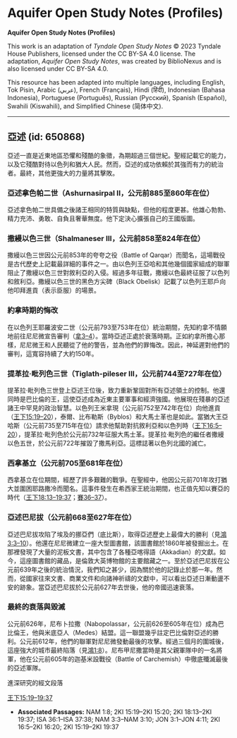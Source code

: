 # Aquifer Open Study Notes (Profiles)

**Aquifer Open Study Notes (Profiles)**

This work is an adaptation of *Tyndale Open Study Notes* © 2023 Tyndale House Publishers, licensed under the CC BY\-SA 4\.0 license. The adaptation, *Aquifer Open Study Notes*, was created by BiblioNexus and is also licensed under CC BY\-SA 4\.0\.

This resource has been adapted into multiple languages, including English, Tok Pisin, Arabic (عربي), French (Français), Hindi (हिंदी), Indonesian (Bahasa Indonesia), Portuguese (Português), Russian (Русский), Spanish (Español), Swahili (Kiswahili), and Simplified Chinese (简体中文).



--------------------------------

## 亞述 (id: 650868)

亞述一直是近東地區恐懼和殘酷的象徵，為期超過三個世紀。聖經記載它的能力，以及它殘酷對待以色列和猶大人民。然而，亞述的成功依賴於其強而有力的統治者。最終，其他更強大的力量將其擊敗。

### 亞述拿色帕二世（Ashurnasirpal II，公元前885至860年在位）

亞述拿色帕二世具備之後諸王相同的特質與缺點，但他的程度更甚。他雄心勃勃、精力充沛、勇敢、自負且奢華無度。他下定決心擴張自己的王國版圖。

### 撒縵以色三世（Shalmaneser III，公元前858至824年在位）

撒縵以色三世因公元前853年的夸夸之役（Battle of Qarqar）而聞名，這場戰役是古代歷史上記載最詳細的事件之一。由以色列王亞哈和其他幾個國家組成的聯軍阻止了撒縵以色三世對敘利亞的入侵。經過多年征戰，撒縵以色最終征服了以色列和敘利亞。撒縵以色三世的黑色方尖碑（Black Obelisk）記載了以色列王耶戶向他叩拜進貢（表示臣服）的場景。

### 約拿時期的悔改

在以色列王耶羅波安二世（公元前793至753年在位）統治期間，先知約拿不情願地前往尼尼微宣告審判（[拿3–4](https://ref.ly/Jonah3:1-Jonah4:11)）。當時亞述正處於衰落時期。正如約拿所擔心那樣，尼尼微王和人民聽從了他的警告，並為他們的罪悔改。因此，神延遲對他們的審判，這寬容持續了大約150年。

### 提革拉·毗列色三世（Tiglath\-pileser III，公元前744至727年在位）

提革拉·毗列色三世登上亞述王位後，致力重新鞏固對所有亞述領土的控制。他還同時是巴比倫的王，這使亞述成為近東主要軍事和經濟強國。他展現在殘暴的亞述諸王中罕見的政治智慧。以色列王米拿現（公元前752至742年在位）向他進貢（[王下15:19–20](https://ref.ly/2Kgs15:19-2Kgs15:20)），泰爾、比布勒斯（Byblos）和大馬士革也是如此。當猶大王亞哈斯（公元前735至715年在位）請求他幫助對抗敘利亞和以色列時（[王下16:5–20](https://ref.ly/2Kgs16:5-2Kgs16:20)），提革拉‧毗列色於公元前732年征服大馬士革。提革拉·毗列色的繼任者撒縵以色五世，於公元前722年摧毀了撒馬利亞。這標誌著以色列北國的滅亡。

### 西拿基立（公元前705至681年在位）

西拿基立在位期間，經歷了許多艱難的戰爭。在聖經中，他因公元前701年攻打猶大並圍困耶路撒冷而聞名。這事件發生在希西家王統治期間，也正值先知以賽亞的時代（[王下18:13–19:37](https://ref.ly/2Kgs18:13-2Kgs19:37)；[賽36–37](https://ref.ly/Isa36:1-Isa37:38)）。

### 亞述巴尼拔（公元前668至627年在位）

亞述巴尼拔攻陷了埃及的挪亞們（底比斯），取得亞述歷史上最偉大的勝利（見[鴻3:3–10](https://ref.ly/Nah3:3-Nah3:10)）。他還在尼尼微建立一座大型圖書館，該圖書館於1860年被發掘出土。在那裡發現了大量的泥板文書，其中包含了各種亞喀得語（Akkadian）的文獻。如今，這座圖書館的藏品，是倫敦大英博物館的主要館藏之一。至於亞述巴尼拔在公元前639年之後的統治情況，我們知之甚少，因為關於他的記錄止於那一年。然而，從國家往來文書、商業文件和向諸神祈禱的文獻中，可以看出亞述日漸動盪不安的跡象。當亞述巴尼拔於公元前627年去世後，他的帝國迅速衰落。

### 最終的衰落與毀滅

公元前626年，尼布卜拉撒（Nabopolassar，公元前626至605年在位）成為巴比倫王，他與米底亞人（Medes）結盟。這一聯盟幾乎註定巴比倫對亞述的勝利。公元前612年，他們的聯軍對尼尼微發動最後的攻擊。經過三個月的圍城後，這座強大的城市最終陷落（見[鴻1:8](https://ref.ly/Nah1:8)）。尼布甲尼撒當時是其父親軍隊中的一名將軍，他在公元前605年的迦基米設戰役（Battle of Carchemish）中徹底殲滅最後的亞述軍隊。

進深研究的經文段落

[王下15:19–19:37](https://ref.ly/2Kgs15:19-2Kgs19:37)

* **Associated Passages:** NAM 1:8; 2KI 15:19–2KI 15:20; 2KI 18:13–2KI 19:37; ISA 36:1–ISA 37:38; NAM 3:3–NAM 3:10; JON 3:1–JON 4:11; 2KI 16:5–2KI 16:20; 2KI 15:19–2KI 19:37

